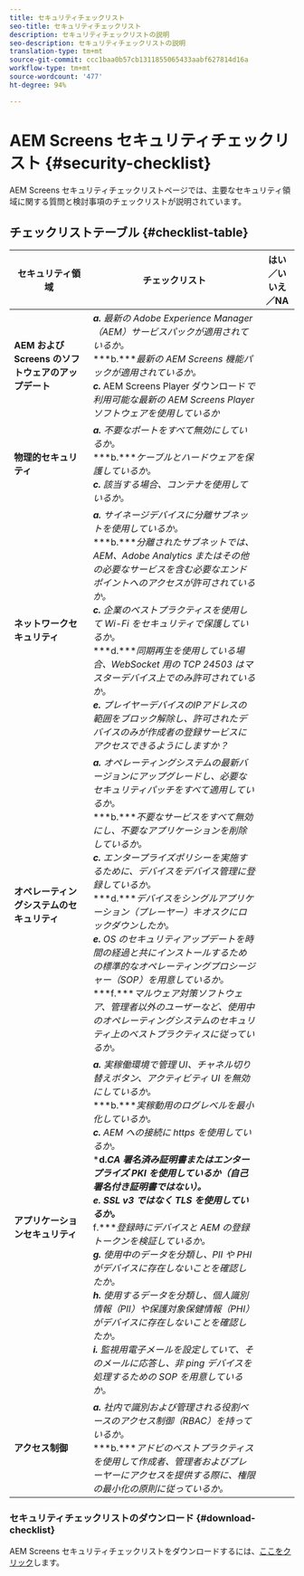 ```yaml
---
title: セキュリティチェックリスト
seo-title: セキュリティチェックリスト
description: セキュリティチェックリストの説明
seo-description: セキュリティチェックリストの説明
translation-type: tm+mt
source-git-commit: ccc1baa0b57cb1311855065433aabf627814d16a
workflow-type: tm+mt
source-wordcount: '477'
ht-degree: 94%

---
```



# AEM Screens セキュリティチェックリスト {#security-checklist}

AEM Screens セキュリティチェックリストページでは、主要なセキュリティ領域に関する質問と検討事項のチェックリストが説明されています。

## チェックリストテーブル {#checklist-table}

| **セキュリティ領域** | **チェックリスト** | **はい／いいえ／NA** |
|---|---|---|
| **AEM および Screens のソフトウェアのアップデート** | ***a.*** *最新の Adobe Experience Manager（AEM）サービスパックが適用されているか。* <br>***b.****最新の AEM Screens 機能パックが適用されているか。*<br>***c.*** AEM Screens Player ダウンロード&#x200B;*で利用可能な最新の AEM Screens Player ソフトウェアを使用しているか[](https://download.macromedia.com/screens/)* |
| **物理的セキュリティ** | ***a.*** *不要なポートをすべて無効にしているか。* <br>***b.****ケーブルとハードウェアを保護しているか。*<br>***c.*** *該当する場合、コンテナを使用しているか。* |
| **ネットワークセキュリティ** | ***a.*** *サイネージデバイスに分離サブネットを使用しているか。* <br>***b.****分離されたサブネットでは、AEM、Adobe Analytics またはその他の必要なサービスを含む必要なエンドポイントへのアクセスが許可されているか。*<br>***c.*** *企業のベストプラクティスを使用して Wi-Fi をセキュリティで保護しているか。* <br>***d.****同期再生を使用している場合、WebSocket 用の TCP 24503 はマスターデバイス上でのみ許可されているか。*<br>***e.*** *プレイヤーデバイスのIPアドレスの範囲をブロック解除し、許可されたデバイスのみが作成者の登録サービスにアクセスできるようにしますか？* |
| **オペレーティングシステムのセキュリティ** | ***a.*** *オペレーティングシステムの最新バージョンにアップグレードし、必要なセキュリティパッチをすべて適用しているか。* <br>***b.****不要なサービスをすべて無効にし、不要なアプリケーションを削除しているか。*<br>***c.*** *エンタープライズポリシーを実施するために、デバイスをデバイス管理に登録しているか。* <br>***d.****デバイスをシングルアプリケーション（プレーヤー）キオスクにロックダウンしたか。*<br>***e.*** *OS のセキュリティアップデートを時間の経過と共にインストールするための標準的なオペレーティングプロシージャー（SOP）を用意しているか。*<br>***f.****マルウェア対策ソフトウェア、管理者以外のユーザーなど、使用中のオペレーティングシステムのセキュリティ上のベストプラクティスに従っているか。* |
| **アプリケーションセキュリティ** | ***a.*** *実稼働環境で管理 UI、チャネル切り替えボタン、アクティビティ UI を無効にしているか。* <br>***b.****実稼動用のログレベルを最小化しているか。*<br>***c.*** *AEM への接続に https を使用しているか。* <br>***d.****CA 署名済み証明書またはエンタープライズ PKI を使用しているか（自己署名付き証明書ではない）。*<br>***e.**** SSL v3 ではなく TLS を使用しているか。*<br>*** f.****登録時にデバイスと AEM の登録トークンを検証しているか。*<br> ***g.*** *使用中のデータを分類し、PII や PHI がデバイスに存在しないことを確認したか。*<br> ***h.*** *使用するデータを分類し、個人識別情報（PII）や保護対象保健情報（PHI）がデバイスに存在しないことを確認したか。*<br> ***i.*** *監視用電子メールを設定していて、そのメールに応答し、非 ping デバイスを処理するための SOP を用意しているか。* |
| **アクセス制御** | ***a.*** *社内で識別および管理される役割ベースのアクセス制御（RBAC）を持っているか。* <br>***b.****アドビのベストプラクティスを使用して作成者、管理者およびプレーヤーにアクセスを提供する際に、権限の最小化の原則に従っているか。* |

### セキュリティチェックリストのダウンロード {#download-checklist}

AEM Screens セキュリティチェックリストをダウンロードするには、[ここをクリック](/help/user-guide/assets/AEMScreens-SecurityChecklist.pdf)します。